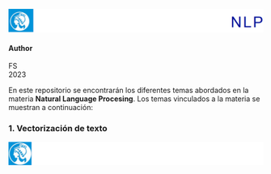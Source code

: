 ![header](doc/LogoHeader.png)
#### Author
FS <br>
2023

En este repositorio se encontrarán los diferentes temas abordados en la materia **Natural Language Procesing**. Los temas vinculados a la materia se muestran a continuación:

### 1. Vectorización de texto

![footer](doc/LogoFooter.png)
